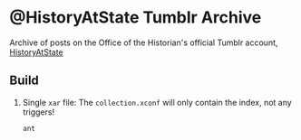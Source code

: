 # @HistoryAtState Tumblr Archive

Archive of posts on the Office of the Historian's official Tumblr account, [HistoryAtState](http://HistoryAtState.tumblr.com/)

## Build

1. Single `xar` file: The `collection.xconf` will only contain the index, not any triggers!
    ```shell
    ant
    ```